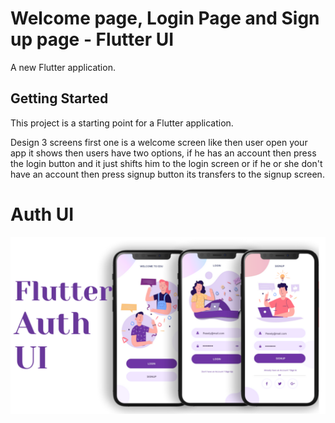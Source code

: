 # Welcome page, Login Page and Sign up page - Flutter UI

A new Flutter application.

## Getting Started

This project is a starting point for a Flutter application.

Design 3 screens first one is a welcome screen like then user open your app it shows then users have two options, if he has an account then press the login button and it just shifts him to the login screen or if he or she don't have an account then press signup button its transfers to the signup screen.

# Auth UI

![GitHub Logo](/images/UI.png)
